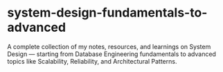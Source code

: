 # system-design-fundamentals-to-advanced
A complete collection of my notes, resources, and learnings on System Design — starting from Database Engineering fundamentals to advanced topics like Scalability, Reliability, and Architectural Patterns.
